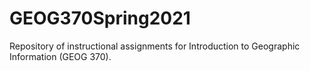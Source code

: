 # GEOG370Spring2021
Repository of instructional assignments for Introduction to Geographic Information (GEOG 370).
